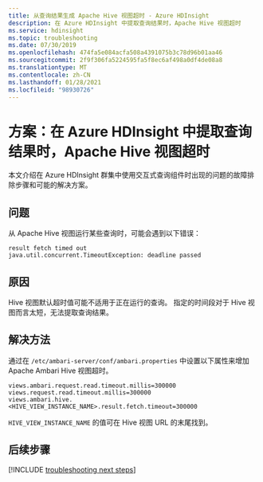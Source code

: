 ```yaml
---
title: 从查询结果生成 Apache Hive 视图超时 - Azure HDInsight
description: 在 Azure HDInsight 中提取查询结果时，Apache Hive 视图超时
ms.service: hdinsight
ms.topic: troubleshooting
ms.date: 07/30/2019
ms.openlocfilehash: 474fa5e084acfa508a4391075b3c78d96b01aa46
ms.sourcegitcommit: 2f9f306fa5224595fa5f8ec6af498a0df4de08a8
ms.translationtype: MT
ms.contentlocale: zh-CN
ms.lasthandoff: 01/28/2021
ms.locfileid: "98930726"
---
```

# <a name="scenario-apache-hive-view-times-out-when-fetching-a-query-result-in-azure-hdinsight"></a>方案：在 Azure HDInsight 中提取查询结果时，Apache Hive 视图超时

本文介绍在 Azure HDInsight 群集中使用交互式查询组件时出现的问题的故障排除步骤和可能的解决方案。

## <a name="issue"></a>问题

从 Apache Hive 视图运行某些查询时，可能会遇到以下错误：

```
result fetch timed out
java.util.concurrent.TimeoutException: deadline passed
```

## <a name="cause"></a>原因

Hive 视图默认超时值可能不适用于正在运行的查询。 指定的时间段对于 Hive 视图而言太短，无法提取查询结果。

## <a name="resolution"></a>解决方法

通过在 `/etc/ambari-server/conf/ambari.properties` 中设置以下属性来增加 Apache Ambari Hive 视图超时。

```
views.ambari.request.read.timeout.millis=300000
views.request.read.timeout.millis=300000
views.ambari.hive.<HIVE_VIEW_INSTANCE_NAME>.result.fetch.timeout=300000
```

`HIVE_VIEW_INSTANCE_NAME` 的值可在 Hive 视图 URL 的末尾找到。

## <a name="next-steps"></a>后续步骤

[!INCLUDE [troubleshooting next steps](../../../includes/hdinsight-troubleshooting-next-steps.md)]